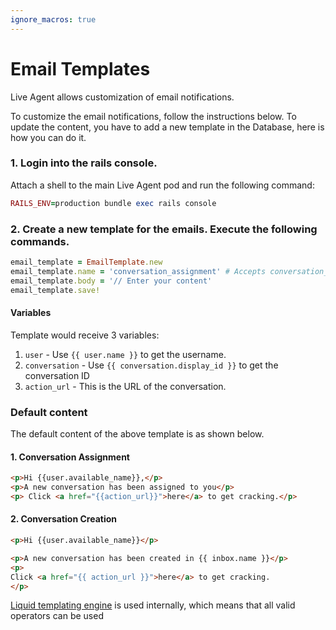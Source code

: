 ```yaml
---
ignore_macros: true
---
```


# Email Templates

Live Agent allows customization of email notifications.

To customize the email notifications, follow the instructions below. To update the content, you have to add a new template in the Database, here is how you can do it.

### 1. Login into the rails console.

Attach a shell to the main Live Agent pod and run the following command:

```rb
RAILS_ENV=production bundle exec rails console
```

### 2. Create a new template for the emails. Execute the following commands.

```rb
email_template = EmailTemplate.new
email_template.name = 'conversation_assignment' # Accepts conversation_assignment, conversation_creation
email_template.body = '// Enter your content'
email_template.save!
```

#### Variables

Template would receive 3 variables:

1. `user` - Use `{{ user.name }}` to get the username.
2. `conversation` - Use `{{ conversation.display_id }}` to get the conversation ID
3. `action_url` - This is the URL of the conversation.

### Default content

The default content of the above template is as shown below.

#### 1. Conversation Assignment

```html
<p>Hi {{user.available_name}},</p>
<p>A new conversation has been assigned to you</p>
<p> Click <a href="{{action_url}}">here</a> to get cracking.</p>
```

#### 2. Conversation Creation

```html
<p>Hi {{user.available_name}}</p>

<p>A new conversation has been created in {{ inbox.name }}</p>
<p>
Click <a href="{{ action_url }}">here</a> to get cracking.
</p>
```

[Liquid templating engine](https://shopify.github.io/liquid/) is used internally, which means that all valid operators can be used